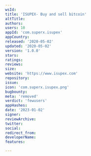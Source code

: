 ```yaml
---
wsId: 
title: 'ISUPEX- Buy and sell bitcoin'
altTitle: 
authors: 
users: 10
appId: 'com.superx.isupex'
appCountry: 
released: '2020-05-02'
updated: '2020-05-02'
version: '1.0.0'
stars: 
ratings: 
reviews: 
size: 
website: 'https://www.isupex.com'
repository: 
issue: 
icon: 'com.superx.isupex.png'
bugbounty: 
meta: 'removed'
verdict: 'fewusers'
appHashes: 
date: '2023-01-02'
signer: 
reviewArchive: 
twitter: 
social: 
redirect_from: 
developerName: 
features: 

---
```


